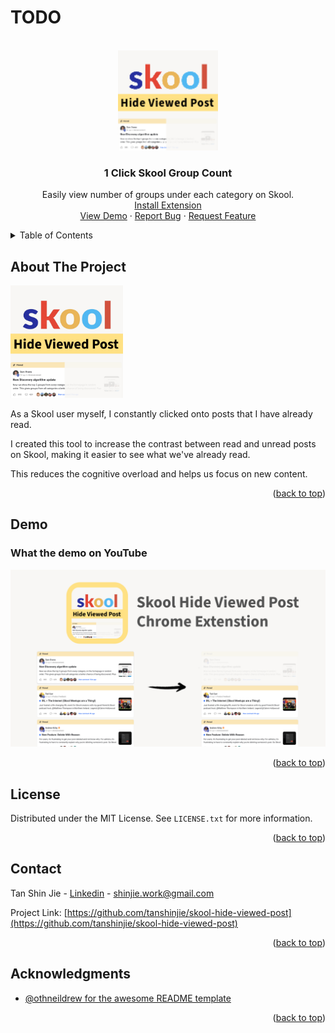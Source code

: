 # TODO

<a id="readme-top"></a>

<!-- PROJECT LOGO -->
<br />
<div align="center">
  <a href="https://github.com/tanshinjie/skool-hide-viewed-post">
    <img src="src/icon.png" alt="Logo" width="160" height="160">
  </a>

  <h3 align="center">1 Click Skool Group Count</h3>

  <p align="center">
    Easily view number of groups under each category on Skool.
    <br />
    <!-- TODO: Update extension link -->
    <a href="https://github.com/tanshinjie/skool-hide-viewed-post">Install Extension</a>
    <br />
    <a href="https://www.youtube.com/watch?v=9EIO45_bgT0">View Demo</a>
    ·
    <a href="https://forms.gle/qpzjd2rsAopHtuhP9">Report Bug</a>
    ·
    <a href="https://forms.gle/qpzjd2rsAopHtuhP9">Request Feature</a>
  </p>
</div>

<!-- TABLE OF CONTENTS -->
<details>
  <summary>Table of Contents</summary>
  <ol>
    <li>
      <a href="#about-the-project">About The Project</a>
      <ul>
        <li><a href="#demo">Demo</a></li>
      </ul>
    </li>
    <li><a href="#license">License</a></li>
    <li><a href="#contact">Contact</a></li>
    <li><a href="#acknowledgments">Acknowledgments</a></li>
  </ol>
</details>

<!-- ABOUT THE PROJECT -->

## About The Project

[<img src="./media/icon-1080.png" width="180" alt="Skool Hide Viewed Post"/>](https://github.com/tanshinjie/skool-hide-viewed-post/media/icon-1080.png)

As a Skool user myself, I constantly clicked onto posts that I have already read.

I created this tool to increase the contrast between read and unread posts on Skool, making it easier to see what we've already read.

This reduces the cognitive overload and helps us focus on new content.

<p align="right">(<a href="#readme-top">back to top</a>)</p>

## Demo

### What the demo on YouTube

[![Watch the demo on YouTube](/media/yt-thumbnail.png)](https://www.youtube.com/watch?v=9EIO45_bgT0)

<p align="right">(<a href="#readme-top">back to top</a>)</p>

<!-- LICENSE -->

## License

Distributed under the MIT License. See `LICENSE.txt` for more information.

<p align="right">(<a href="#readme-top">back to top</a>)</p>

<!-- CONTACT -->

## Contact

Tan Shin Jie - [Linkedin](https://sg.linkedin.com/in/tanshinjie) - shinjie.work@gmail.com

Project Link: [https://github.com/tanshinjie/skool-hide-viewed-post](https://github.com/tanshinjie/skool-hide-viewed-post)

<p align="right">(<a href="#readme-top">back to top</a>)</p>

<!-- ACKNOWLEDGMENTS -->

## Acknowledgments

- [@othneildrew for the awesome README template](https://github.com/othneildrew/Best-README-Template/blob/main/README.md)

<p align="right">(<a href="#readme-top">back to top</a>)</p>

<!-- MARKDOWN LINKS & IMAGES -->
<!-- https://www.markdownguide.org/basic-syntax/#reference-style-links -->

[contributors-shield]: https://img.shields.io/github/contributors/othneildrew/Best-README-Template.svg?style=for-the-badge
[contributors-url]: https://github.com/othneildrew/Best-README-Template/graphs/contributors
[forks-shield]: https://img.shields.io/github/forks/othneildrew/Best-README-Template.svg?style=for-the-badge
[forks-url]: https://github.com/othneildrew/Best-README-Template/network/members
[stars-shield]: https://img.shields.io/github/stars/othneildrew/Best-README-Template.svg?style=for-the-badge
[stars-url]: https://github.com/othneildrew/Best-README-Template/stargazers
[issues-shield]: https://img.shields.io/github/issues/othneildrew/Best-README-Template.svg?style=for-the-badge
[issues-url]: https://github.com/othneildrew/Best-README-Template/issues
[license-shield]: https://img.shields.io/github/license/othneildrew/Best-README-Template.svg?style=for-the-badge
[license-url]: https://github.com/othneildrew/Best-README-Template/blob/master/LICENSE.txt
[linkedin-shield]: https://img.shields.io/badge/-LinkedIn-black.svg?style=for-the-badge&logo=linkedin&colorB=555
[linkedin-url]: https://linkedin.com/in/othneildrew
[product-screenshot]: images/screenshot.png
[Next.js]: https://img.shields.io/badge/next.js-000000?style=for-the-badge&logo=nextdotjs&logoColor=white
[Next-url]: https://nextjs.org/
[React.js]: https://img.shields.io/badge/React-20232A?style=for-the-badge&logo=react&logoColor=61DAFB
[React-url]: https://reactjs.org/
[Vue.js]: https://img.shields.io/badge/Vue.js-35495E?style=for-the-badge&logo=vuedotjs&logoColor=4FC08D
[Vue-url]: https://vuejs.org/
[Angular.io]: https://img.shields.io/badge/Angular-DD0031?style=for-the-badge&logo=angular&logoColor=white
[Angular-url]: https://angular.io/
[Svelte.dev]: https://img.shields.io/badge/Svelte-4A4A55?style=for-the-badge&logo=svelte&logoColor=FF3E00
[Svelte-url]: https://svelte.dev/
[Laravel.com]: https://img.shields.io/badge/Laravel-FF2D20?style=for-the-badge&logo=laravel&logoColor=white
[Laravel-url]: https://laravel.com
[Bootstrap.com]: https://img.shields.io/badge/Bootstrap-563D7C?style=for-the-badge&logo=bootstrap&logoColor=white
[Bootstrap-url]: https://getbootstrap.com
[JQuery.com]: https://img.shields.io/badge/jQuery-0769AD?style=for-the-badge&logo=jquery&logoColor=white
[JQuery-url]: https://jquery.com
